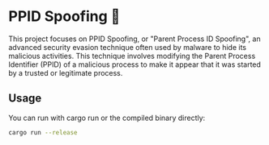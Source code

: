 # PPID Spoofing 🦀

This project focuses on PPID Spoofing, or "Parent Process ID Spoofing", an advanced security evasion technique often used by malware to hide its malicious activities. This technique involves modifying the Parent Process Identifier (PPID) of a malicious process to make it appear that it was started by a trusted or legitimate process.

## Usage 

You can run with cargo run or the compiled binary directly:
```sh
cargo run --release
```